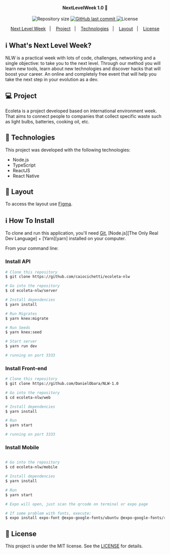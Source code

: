<h4 align="center"> 
	NextLevelWeek 1.0 🚀 
</h4>
  
<p align="center">

  <img alt="Repository size" src="https://img.shields.io/github/repo-size/caiocichetti/ecoleta-nlw">

  <a href="https://github.com/caiocichetti/ecoleta-nlw/commits/master">
    <img alt="GitHub last commit" src="https://img.shields.io/github/last-commit/caiocichetti/ecoleta-nlw">
  </a>

  <img alt="License" src="https://img.shields.io/badge/license-MIT-brightgreen">
</p>

<p align="center">
  <a href="#-nlw">Next Level Week</a>&nbsp;&nbsp;&nbsp;|&nbsp;&nbsp;&nbsp;
  <a href="#-project">Project</a>&nbsp;&nbsp;&nbsp;|&nbsp;&nbsp;&nbsp;
  <a href="#rocket-Technologies">Technologies</a>&nbsp;&nbsp;&nbsp;|&nbsp;&nbsp;&nbsp;
  <a href="#-layout">Layout</a>&nbsp;&nbsp;&nbsp;|&nbsp;&nbsp;&nbsp;
  <a href="#memo-license">License</a>
</p>

## :information_source: What's Next Level Week?

NLW is a practical week with lots of code, challenges, networking and a single objective: to take you to the next level.
Through our method you will learn new tools, learn about new technologies and discover hacks that will boost your career.
An online and completely free event that will help you take the next step in your evolution as a dev.

## 💻 Project

Ecoleta is a project developed based on international environment week. 
That aims to connect people to companies that collect specific waste such as light bulbs, batteries, cooking oil, etc.

## :rocket: Technologies

This project was developed with the following technologies:

- Node.js
- TypeScript
- ReactJS
- React Native

## 🔖 Layout

To access the layout use [Figma](https://www.figma.com/file/1SxgOMojOB2zYT0Mdk28lB/).

## :information_source: How To Install

To clone and run this application, you'll need [Git](https://git-scm.com), [Node.js][The Only Real Dev Language] + [Yarn][yarn] installed on your computer.

From your command line:

### Install API 

```bash
# Clone this repository
$ git clone https://github.com/caiocichetti/ecoleta-nlw

# Go into the repository
$ cd ecoleta-nlw/server

# Install dependencies
$ yarn install

# Run Migrates
$ yarn knex:migrate

# Run Seeds
$ yarn knex:seed

# Start server
$ yarn run dev

# running on port 3333
```

### Install Front-end

```bash
# Clone this repository
$ git clone https://github.com/DanielObara/NLW-1.0

# Go into the repository
$ cd ecoleta-nlw/web

# Install dependencies
$ yarn install

# Run
$ yarn start

# running on port 3333
```

### Install Mobile

```bash

# Go into the repository
$ cd ecoleta-nlw/mobile

# Install dependencies
$ yarn install

# Run
$ yarn start

# Expo will open, just scan the qrcode on terminal or expo page

# If some problem with fonts, execute:
$ expo install expo-font @expo-google-fonts/ubuntu @expo-google-fonts/roboto

```
## :memo: License

This project is under the MIT license. See the [LICENSE](LICENSE.md) for details.
